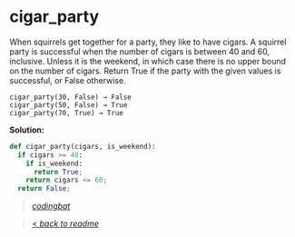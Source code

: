 # cigar_party

When squirrels get together for a party, they like to have cigars. A squirrel party is successful when the number of cigars is between 40 and 60, inclusive. Unless it is the weekend, in which case there is no upper bound on the number of cigars. Return True if the party with the given values is successful, or False otherwise.

```
cigar_party(30, False) → False
cigar_party(50, False) → True
cigar_party(70, True) → True
```

**Solution:**

```python
def cigar_party(cigars, is_weekend):
  if cigars >= 40:
    if is_weekend:
      return True;
    return cigars <= 60;
  return False;
```

> _[codingbat](https://codingbat.com/prob/p195669)_

> [< _back to readme_](/README.md)